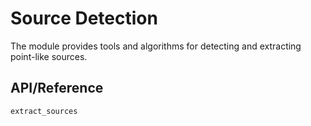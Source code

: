 # Source Detection

The module provides tools and algorithms for detecting and extracting point-like sources.


## API/Reference

```@docs
extract_sources
```
